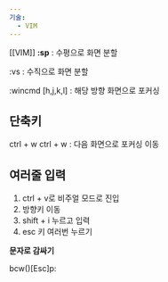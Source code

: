 ```yaml
---
기술:
  - VIM
---
```

[[VIM]]
**:sp** : 수평으로 화면 분할

:vs : 수직으로 화면 분할

:wincmd [h,j,k,l] : 해당 방향 화면으로 포커싱

## 단축키

ctrl + w ctrl + w : 다음 화면으로 포커싱 이동

## 여러줄 입력

1. ctrl + v로 비주얼 모드로 진입
2. 방향키 이동
3. shift + i 누르고 입력
4. esc 키 여러번 누르기

  

**문자로 감싸기**

bcw()[Esc]p: